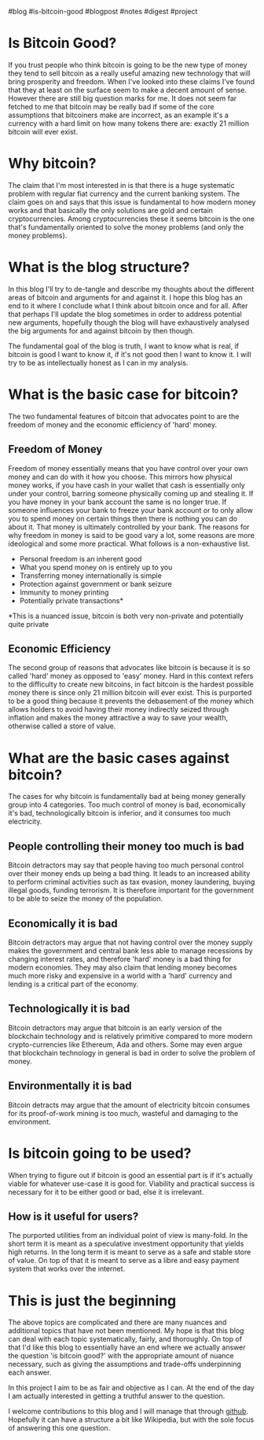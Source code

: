 #blog #is-bitcoin-good #blogpost #notes #digest #project 

# Is Bitcoin Good?
If you trust people who think bitcoin is going to be the new type of money they tend to sell bitcoin as a really useful amazing new technology that will bring prosperity and freedom. When I've looked into these claims I've found that they at least on the surface seem to make a decent amount of sense. However there are still big question marks for me. It does not seem far fetched to me that bitcoin may be really bad if some of the core assumptions that bitcoiners make are incorrect, as an example it's a currency with a hard limit on how many tokens there are: exactly 21 million bitcoin will ever exist.

# Why bitcoin?
The claim that I'm most interested in is that there is a huge systematic problem with regular fiat currency and the current banking system. The claim goes on and says that this issue is fundamental to how modern money works and that basically the only solutions are gold and certain cryptocurrencies. Among cryptocurrencies these it seems bitcoin is the one that's fundamentally oriented to solve the money problems (and only the money problems).

# What is the blog structure?
In this blog I'll try to de-tangle and describe my thoughts about the different areas of bitcoin and arguments for and against it.
I hope this blog has an end to it where I conclude what I think about bitcoin once and for all. After that perhaps I'll update the blog sometimes in order to address potential new arguments, hopefully though the blog will have exhaustively analysed the big arguments for and against bitcoin by then though.

The fundamental goal of the blog is truth, I want to know what is real, if bitcoin is good I want to know it, if it's not good then I want to know it. I will try to be as intellectually honest as I can in my analysis.

# What is the basic case for bitcoin?
The two fundamental features of bitcoin that advocates point to are the freedom of money and the economic efficiency of 'hard' money.
## Freedom of Money
Freedom of money essentially means that you have control over your own money and can do with it how you choose. This mirrors how physical money works, if you have cash in your wallet that cash is essentially only under your control, barring someone physically coming up and stealing it. If you have money in your bank account the same is no longer true. If someone influences your bank to freeze your bank account or to only allow you to spend money on certain things then there is nothing you can do about it. That money is ultimately controlled by your bank.
The reasons for why freedom in money is said to be good vary a lot, some reasons are more ideological and some more practical. What follows is a non-exhaustive list.
- Personal freedom is an inherent good
- What you spend money on is entirely up to you
- Transferring money internationally is simple
- Protection against government or bank seizure
- Immunity to money printing
- Potentially private transactions\*

\*This is a nuanced issue, bitcoin is both very non-private and potentially quite private
## Economic Efficiency
The second group of reasons that advocates like bitcoin is because it is so called 'hard' money as opposed to 'easy' money. Hard in this context refers to the difficulty to create new bitcoins, in fact bitcoin is the hardest possible money there is since only 21 million bitcoin will ever exist.
This is purported to be a good thing because it prevents the debasement of the money which allows holders to avoid having their money indirectly seized through inflation and makes the money attractive a way to save your wealth, otherwise called a store of value.

# What are the basic cases against bitcoin?
The cases for why bitcoin is fundamentally bad at being money generally group into 4 categories. Too much control of money is bad, economically it's bad, technologically bitcoin is inferior, and it consumes too much electricity.
## People controlling their money too much is bad
Bitcoin detractors may say that people having too much personal control over their money ends up being a bad thing. It leads to an increased ability to perform criminal activities such as tax evasion, money laundering, buying illegal goods, funding terrorism. It is therefore important for the government to be able to seize the money of the population.
## Economically it is bad
Bitcoin detractors may argue that not having control over the money supply makes the government and central bank less able to manage recessions by changing interest rates, and therefore 'hard' money is a bad thing for modern economies.
They may also claim that lending money becomes much more risky and expensive in a world with a 'hard' currency and lending is a critical part of the economy.
## Technologically it is bad
Bitcoin detractors may argue that bitcoin is an early version of the blockchain technology and is relatively primitive compared to more modern crypto-currencies like Ethereum, Ada and others.
Some may even argue that blockchain technology in general is bad in order to solve the problem of money.
## Environmentally it is bad
Bitcoin detracts may argue that the amount of electricity bitcoin consumes for its proof-of-work mining is too much, wasteful and damaging to the environment.
# Is bitcoin going to be used?
When trying to figure out if bitcoin is good an essential part is if it's actually viable for whatever use-case it is good for. Viability and practical success is necessary for it to be either good or bad, else it is irrelevant.
## How is it useful for users?
The purported utilities from an individual point of view is many-fold. In the short term it is meant as a speculative investment opportunity that yields high returns. In the long term it is meant to serve as a safe and stable store of value. On top of that it is meant to serve as a libre and easy payment system that works over the internet.

# This is just the beginning
The above topics are complicated and there are many nuances and additional topics that have not been mentioned. My hope is that this blog can deal with each topic systematically, fairly, and thoroughly. On top of that I'd like this blog to essentially have an end where we actually answer the question 'is bitcoin good?' with the appropriate amount of nuance necessary, such as giving the assumptions and trade-offs underpinning each answer.

In this project I aim to be as fair and objective as I can. At the end of the day I am actually interested in getting a truthful answer to the question.

I welcome contributions to this blog and I will manage that through [github](https://github.com/isbitcoingood/isbitcoingood). Hopefully it can have a structure a bit like Wikipedia, but with the sole focus of answering this one question.